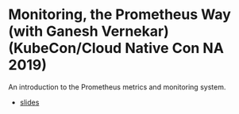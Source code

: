 # Monitoring, the Prometheus Way (with Ganesh Vernekar) (KubeCon/Cloud Native Con NA 2019)

An introduction to the Prometheus metrics and monitoring system.

- [slides](https://github.com/mdlayher/talks/blob/master/conferences/2019/kccncna/monitoring-the-prometheus-way.pdf)
